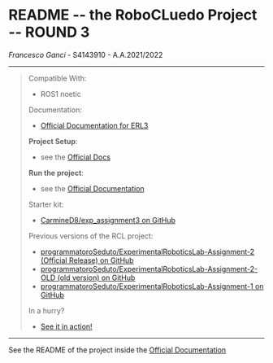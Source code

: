
# README -- the RoboCLuedo Project -- ROUND 3

*Francesco Ganci* - S4143910 - A.A.2021/2022

---

> Compatible With:
> - ROS1 noetic
> 
> Documentation:
> - [Official Documentation for ERL3](erl3)
> 
> **Project Setup**:
> - see the [Official Docs](erl3setup)
> 
> **Run the project**:
> - see the [Official Documentation](erl3run)
> 
> Starter kit:
> - [CarmineD8/exp_assignment3 on GitHub](https://github.com/CarmineD8/exp_assignment3/)
> 
> Previous versions of the RCL project:
> - [programmatoroSeduto/ExperimentalRoboticsLab-Assignment-2 (Official Release) on GitHub](https://github.com/programmatoroSeduto/ExperimentalRoboticsLab-Assignment-2)
> - [programmatoroSeduto/ExperimentalRoboticsLab-Assignment-2-OLD (old version) on GitHub](https://github.com/programmatoroSeduto/ExperimentalRoboticsLab-Assignment-2-OLD.git)
> - [programmatoroSeduto/ExperimentalRoboticsLab-Assignment-1 on GitHub](https://github.com/programmatoroSeduto/ExperimentalRoboticsLab-Assignment-1.git)
> 
> In a hurry?
> - [See it in action!](videoexample)
> 

---

See the README of the project inside the [Official Documentation]()
